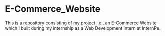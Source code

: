 # E-Commerce_Website
This is a repository consisting of my project i.e., an E-Commerce Website which I built during my internship as a Web Development Intern at InternPe.
